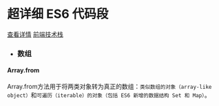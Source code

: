 # 超详细 ES6 代码段

[查看详情](https://www.jianshu.com/p/17b1a00fa3c3)                                     [前端技术栈](https://github.com/1562841176/es6CodeFragment/blob/master/img/frontEndTechStack.png "logo")

* ### 数组
#### Array.from

Array.from方法用于将两类对象转为真正的数组：`类似数组的对象（array-like object）`和`可遍历（iterable）的对象（包括 ES6 新增的数据结构 Set 和 Map）`。
